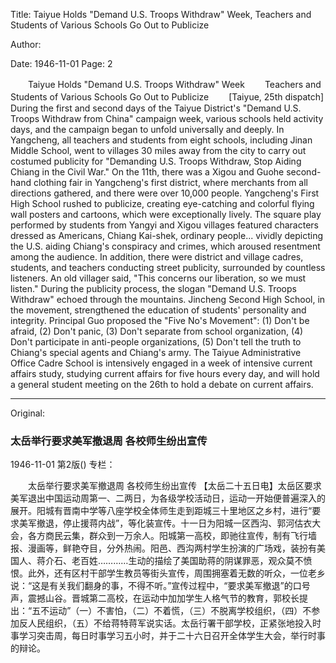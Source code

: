 Title: Taiyue Holds "Demand U.S. Troops Withdraw" Week, Teachers and Students of Various Schools Go Out to Publicize

Author:

Date: 1946-11-01
Page: 2

　　Taiyue Holds "Demand U.S. Troops Withdraw" Week
　　Teachers and Students of Various Schools Go Out to Publicize
　　[Taiyue, 25th dispatch] During the first and second days of the Taiyue District's "Demand U.S. Troops Withdraw from China" campaign week, various schools held activity days, and the campaign began to unfold universally and deeply. In Yangcheng, all teachers and students from eight schools, including Jinan Middle School, went to villages 30 miles away from the city to carry out costumed publicity for "Demanding U.S. Troops Withdraw, Stop Aiding Chiang in the Civil War." On the 11th, there was a Xigou and Guohe second-hand clothing fair in Yangcheng's first district, where merchants from all directions gathered, and there were over 10,000 people. Yangcheng's First High School rushed to publicize, creating eye-catching and colorful flying wall posters and cartoons, which were exceptionally lively. The square play performed by students from Yangyi and Xigou villages featured characters dressed as Americans, Chiang Kai-shek, ordinary people... vividly depicting the U.S. aiding Chiang's conspiracy and crimes, which aroused resentment among the audience. In addition, there were district and village cadres, students, and teachers conducting street publicity, surrounded by countless listeners. An old villager said, "This concerns our liberation, so we must listen." During the publicity process, the slogan "Demand U.S. Troops Withdraw" echoed through the mountains. Jincheng Second High School, in the movement, strengthened the education of students' personality and integrity. Principal Guo proposed the "Five No's Movement": (1) Don't be afraid, (2) Don't panic, (3) Don't separate from school organization, (4) Don't participate in anti-people organizations, (5) Don't tell the truth to Chiang's special agents and Chiang's army. The Taiyue Administrative Office Cadre School is intensively engaged in a week of intensive current affairs study, studying current affairs for five hours every day, and will hold a general student meeting on the 26th to hold a debate on current affairs.



<hr /> 

Original: 


### 太岳举行要求美军撤退周  各校师生纷出宣传

1946-11-01
第2版()
专栏：

　　太岳举行要求美军撤退周
    各校师生纷出宣传
    【太岳二十五日电】太岳区要求美军退出中国运动周第一、二两日，为各级学校活动日，运动一开始便普遍深入的展开。阳城有晋南中学等八座学校全体师生走到距城三十里地区之乡村，进行“要求美军撤退，停止援蒋内战”，等化装宣传。十一日为阳城一区西沟、郭河估衣大会，各方商民云集，群众到一万余人。阳城第一高校，即驰往宣传，制有飞行墙报、漫画等，鲜艳夺目，分外热闹。阳邑、西沟两村学生扮演的广场戏，装扮有美国人、蒋介石、老百姓…………生动的描绘了美国助蒋的阴谋罪恶，观众莫不愤恨。此外，还有区村干部学生教员等街头宣传，周围拥塞着无数的听众，一位老乡说：“这是有关我们翻身的事，不得不听。”宣传过程中，“要求美军撤退”的口号声，震撼山谷。晋城第二高校，在运动中加加学生人格气节的教育，郭校长提出：“五不运动”（一）不害怕，（二）不着慌，（三）不脱离学校组织，（四）不参加反人民组织，（五）不给蒋特蒋军说实话。太岳行署干部学校，正紧张地投入时事学习突击周，每日时事学习五小时，并于二十六日召开全体学生大会，举行时事的辩论。

